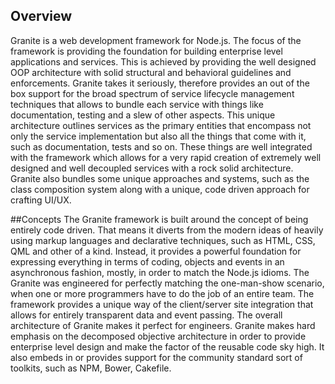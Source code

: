 ## Overview
Granite is a web development framework for Node.js. The focus of
the framework is providing the foundation for building enterprise
level applications and services. This is achieved by providing the
well designed OOP architecture with solid structural and behavioral
guidelines and enforcements. Granite takes it seriously, therefore
provides an out of the box support for the broad spectrum of service
lifecycle management techniques that allows to bundle each service
with things like documentation, testing and a slew of other aspects.
This unique architecture outlines services as the primary entities
that encompass not only the service implementation but also all the
things that come with it, such as documentation, tests and so on.
These things are well integrated with the framework which allows for
a very rapid creation of extremely well designed and well decoupled
services with a rock solid architecture. Granite also bundles some
unique approaches and systems, such as the class composition system
along with a unique, code driven approach for crafting UI/UX.

##Concepts
The Granite framework is built around the concept of being entirely
code driven. That means it diverts from the modern ideas of heavily
using markup languages and declarative techniques, such as HTML, CSS,
QML and other of a kind. Instead, it provides a powerful foundation
for expressing everything in terms of coding, objects and events in
an asynchronous fashion, mostly, in order to match the Node.js idioms.
The Granite was engineered for perfectly matching the one-man-show
scenario, when one or more programmers have to do the job of an entire
team. The framework provides a unique way of the client/server site
integration that allows for entirely transparent data and event passing.
The overall architecture of Granite makes it perfect for engineers.
Granite makes hard emphasis on the decomposed objective architecture
in order to provide enterprise level design and make the factor of
the reusable code sky high. It also embeds in or provides support for
the community standard sort of toolkits, such as NPM, Bower, Cakefile.
